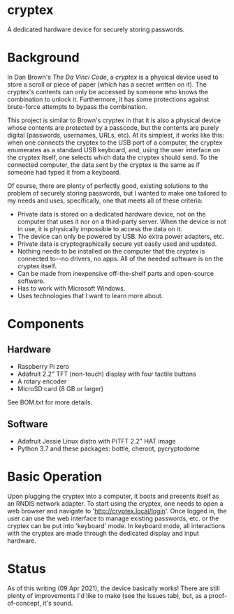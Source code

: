 # cryptex
A dedicated hardware device for securely storing passwords.

# Background
In Dan Brown's _The Da Vinci Code_, a _cryptex_ is a physical device used to
store a scroll or piece of paper (which has a secret written on it). The
cryptex's contents can only be accessed by someone who knows the combination to
unlock it. Furthermore, it has some protections against brute-force attempts to
bypass the combination. 

This project is similar to Brown's cryptex in that it is also a physical device
whose contents are protected by a passcode, but the contents are purely digital
(passwords, usernames, URLs, etc). At its simplest, it works like this:
when one connects the cryptex to the USB port of a computer, the cryptex 
enumerates as a standard USB keyboard, and, using the user interface on the
cryptex itself, one selects which data the cryptex should send. To the
connected computer, the data sent by the cryptex is the same as if someone
had typed it from a keyboard.

Of course, there are plenty of perfectly good, existing solutions to the
problem of securely storing passwords, but I wanted to make one tailored to my
needs and uses, specifically, one that meets all of these criteria:
* Private data is stored on a dedicated hardware device, not on the computer
that uses it nor on a third-party server. When the device is not in use, it is
physically impossible to access the data on it.
* The device can only be powered by USB. No extra power adapters, etc.
* Private data is cryptographically secure yet easily used and updated.
* Nothing needs to be installed on the computer that the cryptex is connected
to--no drivers, no apps. All of the needed software is on the cryptex itself.
* Can be made from inexpensive off-the-shelf parts and open-source software.
* Has to work with Microsoft Windows.
* Uses technologies that I want to learn more about. 

# Components
## Hardware
* Raspberry Pi zero
* Adafruit 2.2" TFT (non-touch) display with four tactile buttons
* A rotary encoder
* MicroSD card (8 GB or larger)

See BOM.txt for more details.

## Software
* Adafruit Jessie Linux distro with PiTFT 2.2" HAT image 
* Python 3.7 and these packages: bottle, cheroot, pycryptodome 

# Basic Operation
Upon plugging the cryptex into a computer, it boots and presents itself as an
RNDIS network adapter. To start using the cryptex, one needs to open a web
browser and navigate to 'http://cryptex.local/login'. Once logged in, the user
can use the web interface to manage existing passwords, etc. or the cryptex can
be put into 'keyboard' mode. In keyboard mode, all interactions with the
cryptex are made through the dedicated display and input hardware.

# Status
As of this writing (09 Apr 2021), the device basically works! There are still
plenty of improvements I'd like to make (see the Issues tab), but, as a 
proof-of-concept, it's sound.

